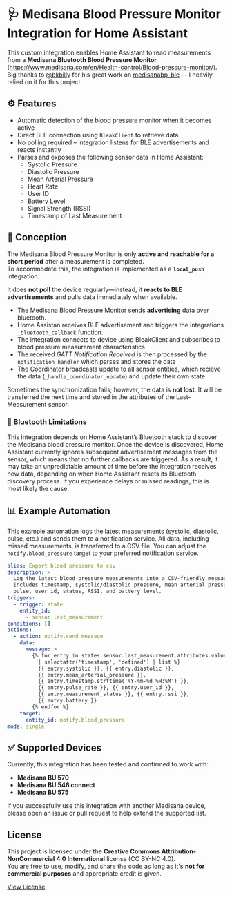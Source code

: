 # 🩺 Medisana Blood Pressure Monitor Integration for Home Assistant

This custom integration enables Home Assistant to read measurements from a **Medisana Bluetooth Blood Pressure Monitor** (https://www.medisana.com/en/Health-control/Blood-pressure-monitor/). 
Big thanks to [@bkbilly](https://github.com/bkbilly) for his great work on [medisanabp_ble](https://github.com/bkbilly/medisanabp_ble) — I heavily relied on it for this project.

## ⚙️ Features
- Automatic detection of the blood pressure monitor when it becomes active
- Direct BLE connection using `BleakClient` to retrieve data
- No polling required – integration listens for BLE advertisements and reacts instantly
- Parses and exposes the following sensor data in Home Assistant:
  - Systolic Pressure
  - Diastolic Pressure
  - Mean Arterial Pressure
  - Heart Rate
  - User ID
  - Battery Level
  - Signal Strength (RSSI)
  - Timestamp of Last Measurement

## 🧠 Conception

The Medisana Blood Pressure Monitor is only **active and reachable for a short period** after a measurement is completed.  
To accommodate this, the integration is implemented as a **`local_push`** integration.

It does **not poll** the device regularly—instead, it **reacts to BLE advertisements** and pulls data immediately when available.

- The Medisana Blood Pressure Monitor sends **advertising** data over bluetooth.
- Home Assistan receives BLE advertisement and triggers the integrations  `_bluetooth_callback` function.
- The integration connects to device using BleakClient and subscribes to blood pressure measurement characteristics
- The received *GATT Notification Received* is then processed by the `notification_handler` which parses and stores the data
- The Coordinator broadcasts update to all sensor entities, which recieve the data (`_handle_coordinator_update`) and update their own state

Sometimes the synchronization fails; however, the data is **not lost**. 
It will be transferred the next time and stored in the attributes of the Last-Measurement sensor.

### 📡 Bluetooth Limitations  

This integration depends on Home Assistant’s Bluetooth stack to discover the Medisana blood pressure monitor. 
Once the device is discovered, Home Assistant currently ignores subsequent advertisement messages from the sensor, 
which means that no further callbacks are triggered. 
As a result, it may take an unpredictable amount of time before the integration receives new data, 
depending on when Home Assistant resets its Bluetooth discovery process. 
If you experience delays or missed readings, this is most likely the cause.  

## 📊 Example Automation

This example automation logs the latest measurements (systolic, diastolic, pulse, etc.) and sends them to a notification service.
All data, including missed measurements, is transferred to a CSV file.
You can adjust the `notify.blood_pressure` target to your preferred notification service.

```yaml
alias: Export blood pressure to csv
description: >
  Log the latest blood pressure measurements into a CSV-friendly message.
  Includes timestamp, systolic/diastolic pressure, mean arterial pressure,
  pulse, user id, status, RSSI, and battery level.
triggers:
  - trigger: state
    entity_id:
      - sensor.last_measurement
conditions: []
actions:
  - action: notify.send_message
    data:
      message: >
        {% for entry in states.sensor.last_measurement.attributes.values()
          | selectattr('timestamp', 'defined') | list %}
          {{ entry.systolic }}, {{ entry.diastolic }},
          {{ entry.mean_arterial_pressure }},
          {{ entry.timestamp.strftime('%Y-%m-%d %H:%M') }},
          {{ entry.pulse_rate }}, {{ entry.user_id }},
          {{ entry.measurement_status }}, {{ entry.rssi }},
          {{ entry.battery }}
        {% endfor %}
    target:
      entity_id: notify.blood_pressure
mode: single
```

## ✅ Supported Devices

Currently, this integration has been tested and confirmed to work with:

- **Medisana BU 570**
- **Medisana BU 546 connect**
- **Medisana BU 575**

If you successfully use this integration with another Medisana device, please open an issue or pull request to help extend the supported list.

## License

This project is licensed under the **Creative Commons Attribution-NonCommercial 4.0 International** license (CC BY-NC 4.0).  
You are free to use, modify, and share the code as long as it's **not for commercial purposes** and appropriate credit is given.

[View License](https://creativecommons.org/licenses/by-nc/4.0/)
